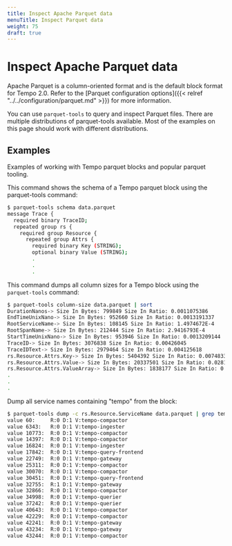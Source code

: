 ```yaml
---
title: Inspect Apache Parquet data
menuTitle: Inspect Parquet data
weight: 75
draft: true
---
```


<!-- Page unpublished until updated. -->

# Inspect Apache Parquet data

Apache Parquet is a column-oriented format and is the default block format for Tempo 2.0.
Refer to the [Parquet configuration options]({{< relref "../../configuration/parquet.md" >}}) for more information.

You can use `parquet-tools` to query and inspect Parquet files. There are multiple distributions of parquet-tools available. Most of the examples on this page should work with different distributions.

## Examples

Examples of working with Tempo parquet blocks and popular parquet tooling.


This command shows the schema of a Tempo parquet block using the parquet-tools command:

```bash
$ parquet-tools schema data.parquet
message Trace {
  required binary TraceID;
  repeated group rs {
    required group Resource {
      repeated group Attrs {
        required binary Key (STRING);
        optional binary Value (STRING);
        .
        .
        .
```

This command dumps all column sizes for a Tempo block using the `parquet-tools` command:

```bash
$ parquet-tools column-size data.parquet | sort
DurationNanos-> Size In Bytes: 799849 Size In Ratio: 0.0011075386
EndTimeUnixNano-> Size In Bytes: 952660 Size In Ratio: 0.0013191337
RootServiceName-> Size In Bytes: 108145 Size In Ratio: 1.4974672E-4
RootSpanName-> Size In Bytes: 212444 Size In Ratio: 2.9416793E-4
StartTimeUnixNano-> Size In Bytes: 953946 Size In Ratio: 0.0013209144
TraceID-> Size In Bytes: 3076838 Size In Ratio: 0.00426045
TraceIDText-> Size In Bytes: 2979464 Size In Ratio: 0.004125618
rs.Resource.Attrs.Key-> Size In Bytes: 5404392 Size In Ratio: 0.0074833785
rs.Resource.Attrs.Value-> Size In Bytes: 20337501 Size In Ratio: 0.028161023
rs.Resource.Attrs.ValueArray-> Size In Bytes: 1838177 Size In Ratio: 0.0025452955
.
.
.
```

Dump all service names containing "tempo" from the block:

```bash
$ parquet-tools dump -c rs.Resource.ServiceName data.parquet | grep tempo
value 60:     R:0 D:1 V:tempo-compactor
value 6343:   R:0 D:1 V:tempo-ingester
value 10773:  R:0 D:1 V:tempo-compactor
value 14397:  R:0 D:1 V:tempo-compactor
value 16824:  R:0 D:1 V:tempo-ingester
value 17842:  R:0 D:1 V:tempo-query-frontend
value 22749:  R:0 D:1 V:tempo-gateway
value 25311:  R:0 D:1 V:tempo-compactor
value 30070:  R:0 D:1 V:tempo-compactor
value 30451:  R:0 D:1 V:tempo-query-frontend
value 32755:  R:1 D:1 V:tempo-gateway
value 32866:  R:0 D:1 V:tempo-compactor
value 34998:  R:0 D:1 V:tempo-querier
value 37242:  R:0 D:1 V:tempo-querier
value 40643:  R:0 D:1 V:tempo-compactor
value 42229:  R:0 D:1 V:tempo-compactor
value 42241:  R:0 D:1 V:tempo-gateway
value 43234:  R:0 D:1 V:tempo-gateway
value 43244:  R:0 D:1 V:tempo-compactor
```